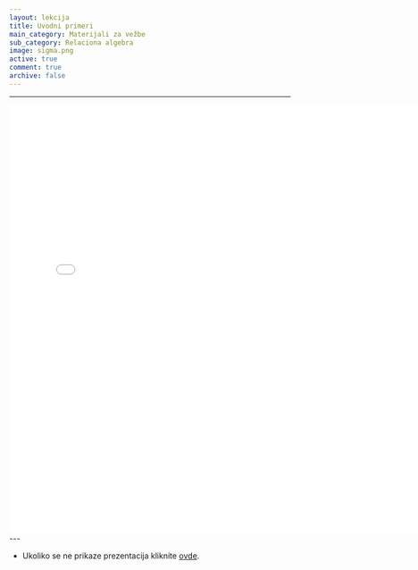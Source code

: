 ```yaml
---
layout: lekcija
title: Uvodni primeri
main_category: Materijali za vežbe
sub_category: Relaciona algebra
image: sigma.png
active: true
comment: true
archive: false
---
```

---
<embed src="/assets/bp1/bp1_vezbe2_prvi_deo.pdf" width="768" height="768">
---

* Ukoliko se ne prikaze prezentacija kliknite [ovde](/assets/bp1/bp1_vezbe2_prvi_deo.pdf).
